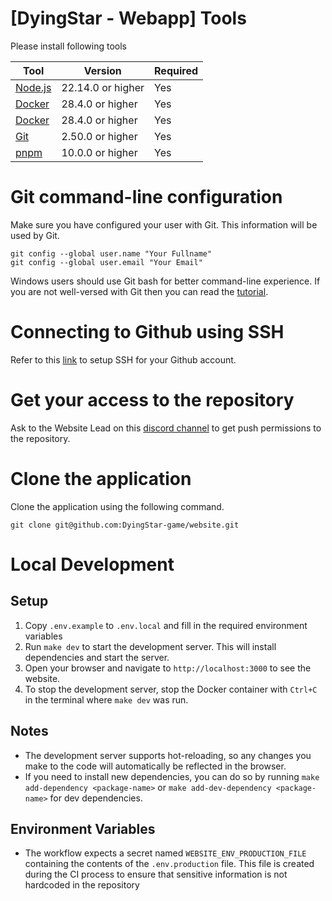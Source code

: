 # [DyingStar - Webapp] Tools

Please install following tools

| Tool                              | Version           | Required |
| --------------------------------- | ----------------- | -------- |
| [Node.js](https://nodejs.org/en)  | 22.14.0 or higher | Yes      |
| [Docker](https://www.docker.com/) | 28.4.0 or higher  | Yes      |
| [Docker](https://www.docker.com/) | 28.4.0 or higher  | Yes      |
| [Git](https://git-scm.com/)       | 2.50.0 or higher  | Yes      |
| [pnpm](https://pnpm.io/)          | 10.0.0 or higher  | Yes      |

# Git command-line configuration

Make sure you have configured your user with Git. This information will be used by Git.

```
git config --global user.name "Your Fullname"
git config --global user.email "Your Email"
```

Windows users should use Git bash for better command-line experience. If you are not well-versed with Git then you can read the [tutorial](https://github.com/shekhargulati/git-the-missing-tutorial).

# Connecting to Github using SSH

Refer to this [link](https://docs.github.com/en/free-pro-team@latest/github/authenticating-to-github/connecting-to-github-with-ssh) to setup SSH for your Github account.

# Get your access to the repository

Ask to the Website Lead on this [discord channel](https://discord.com/channels/1399325839665004554/1417133740810833940) to get push permissions to the repository.

# Clone the application

Clone the application using the following command.

```
git clone git@github.com:DyingStar-game/website.git
```

# Local Development

## Setup

1. Copy `.env.example` to `.env.local` and fill in the required environment variables
2. Run `make dev` to start the development server. This will install dependencies and start the server.
3. Open your browser and navigate to `http://localhost:3000` to see the website.
4. To stop the development server, stop the Docker container with `Ctrl+C` in the terminal where `make dev` was run.

## Notes

- The development server supports hot-reloading, so any changes you make to the code will automatically be reflected in the browser.
- If you need to install new dependencies, you can do so by running `make add-dependency <package-name>` or `make add-dev-dependency <package-name>` for dev dependencies.

## Environment Variables

- The workflow expects a secret named `WEBSITE_ENV_PRODUCTION_FILE` containing the contents of the `.env.production` file. This file is created during the CI process to ensure that sensitive information is not hardcoded in the repository

